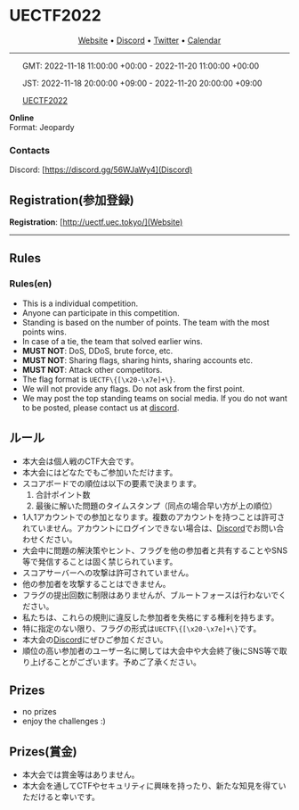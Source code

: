 # UECTF2022

<div align="center">

[Website][Website] •
[Discord][Discord] •
[Twitter][Twitter] •
[Calendar][Calendar]

---
</div>

<ul>
  <p>GMT: 2022-11-18 11:00:00 +00:00 - 2022-11-20 11:00:00 +00:00</p>
  <p>JST: 2022-11-18 20:00:00 +09:00 - 2022-11-20 20:00:00 +09:00</p>


[UECTF2022](./UECTF2022.ics)
</ul>

**Online**  
Format: Jeopardy

<!-- 消す: <https://uectf.github.io/UECTF2022> -->

### Contacts

Discord: [https://discord.gg/56WJaWy4](Discord)

## Registration(参加登録)

**Registration**: [http://uectf.uec.tokyo/](Website)

---

## Rules

### Rules(en)

- This is a individual competition.
- Anyone can participate in this competition.
- Standing is based on the number of points. The team with the most points wins.
- In case of a tie, the team that solved earlier wins.
- **MUST NOT**: DoS, DDoS, brute force, etc.
- **MUST NOT**: Sharing flags, sharing hints, sharing accounts etc.
- **MUST NOT**: Attack other competitors.
- The flag format is `UECTF\{[\x20-\x7e]+\}`.
- We will not provide any flags. Do not ask from the first point.
- We may post the top standing teams on social media. If you do not want to be posted, please contact us at
  [discord](Discord).

## ルール

- 本大会は個人戦のCTF大会です。
- 本大会にはどなたでもご参加いただけます。
- スコアボードでの順位は以下の要素で決まります。
  1. 合計ポイント数
  2. 最後に解いた問題のタイムスタンプ（同点の場合早い方が上の順位）
- 1人1アカウントでの参加となります。複数のアカウントを持つことは許可されていません。アカウントにログインできない場合は、[Discord]でお問い合わせください。
- 大会中に問題の解決策やヒント、フラグを他の参加者と共有することやSNS等で発信することは固く禁じられています。
- スコアサーバーへの攻撃は許可されていません。
- 他の参加者を攻撃することはできません。
- フラグの提出回数に制限はありませんが、ブルートフォースは行わないでください。
- 私たちは、これらの規則に違反した参加者を失格にする権利を持ちます。
- 特に指定のない限り、フラグの形式は`UECTF\{[\x20-\x7e]+\}`です。
- 本大会の[Discord](Discord)にぜひご参加ください。
- 順位の高い参加者のユーザー名に関しては大会中や大会終了後にSNS等で取り上げることがございます。予めご了承ください。

## Prizes

- no prizes
- enjoy the challenges :)

## Prizes(賞金)

- 本大会では賞金等はありません。
- 本大会を通してCTFやセキュリティに興味を持ったり、新たな知見を得ていただけると幸いです。


[Website]:http://uectf.uec.tokyo
[Discord]:https://discord.gg/56WJaWy4
[Twitter]:https://twitter.com/uec_ctf
[Calendar]:./UECTF2022.ics
